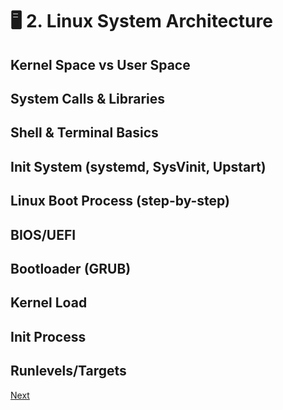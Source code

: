 <h1>🖥️ 2. Linux System Architecture</h1>

<h2>Kernel Space vs User Space</h2>

<h2>System Calls & Libraries</h2>

<h2>Shell & Terminal Basics</h2>

<h2>Init System (systemd, SysVinit, Upstart)</h2>

<h2>Linux Boot Process (step-by-step)</h2>

<h2>BIOS/UEFI</h2>

<h2>Bootloader (GRUB)</h2>

<h2>Kernel Load</h2>

<h2>Init Process</h2>

<h2>Runlevels/Targets</h2>


[Next](https://github.com/codedloki/infosec-journal/blob/operating-system/linux/3_Basic_Linux_cmd.md)
